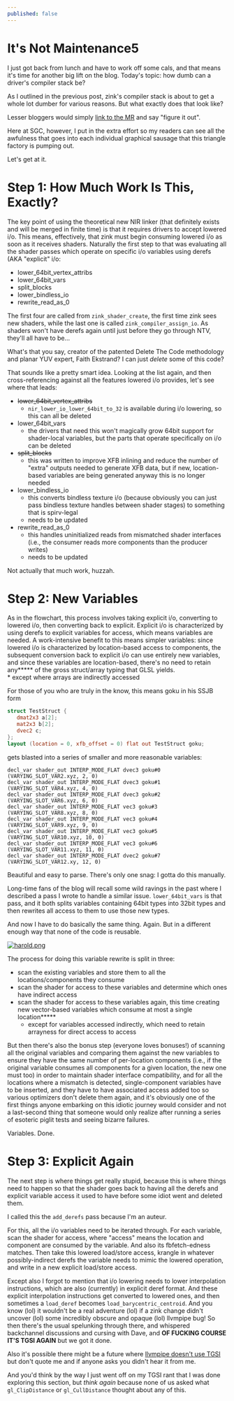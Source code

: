 ```yaml
---
published: false
---
```

# It's Not Maintenance5

I just got back from lunch and have to work off some cals, and that means it's time for another big lift on the blog. Today's topic: how dumb can a driver's compiler stack be?

As I outlined in the previous post, zink's compiler stack is about to get a whole lot dumber for various reasons. But what exactly does that look like?

Lesser bloggers would simply [link to the MR](https://gitlab.freedesktop.org/mesa/mesa/-/merge_requests/24634) and say "figure it out".

Here at SGC, however, I put in the extra effort so my readers can see all the awfulness that goes into each individual graphical sausage that this triangle factory is pumping out.

Let's get at it.

# Step 1: How Much Work Is This, Exactly?
The key point of using the theoretical new NIR linker (that definitely exists and will be merged in finite time) is that it requires drivers to accept lowered i/o. This means, effectively, that zink must begin consuming lowered i/o as soon as it receives shaders. Naturally the first step to that was evaluating all the shader passes which operate on specific i/o variables using derefs (AKA "explicit" i/o:
* lower_64bit_vertex_attribs
* lower_64bit_vars
* split_blocks
* lower_bindless_io
* rewrite_read_as_0

The first four are called from `zink_shader_create`, the first time zink sees new shaders, while the last one is called `zink_compiler_assign_io`. As shaders won't have derefs again until just before they go through NTV, they'll all have to be...

What's that you say, creator of the patented Delete The Code methodology and planar YUV expert, Faith Ekstrand? I can just *delete* some of this code?

That sounds like a pretty smart idea. Looking at the list again, and then cross-referencing against all the features lowered i/o provides, let's see where that leads:
* ~~lower_64bit_vertex_attribs~~
  - `nir_lower_io_lower_64bit_to_32` is available during i/o lowering, so this can all be deleted
* lower_64bit_vars
  - the drivers that need this won't magically grow 64bit support for shader-local variables, but the parts that operate specifically on i/o can be deleted
* ~~split_blocks~~
  - this was written to improve XFB inlining and reduce the number of "extra" outputs needed to generate XFB data, but if new, location-based variables are being generated anyway this is no longer needed
* lower_bindless_io
  - this converts bindless texture i/o (because obviously you can just pass bindless texture handles between shader stages) to something that is spirv-legal
  - needs to be updated
* rewrite_read_as_0
  - this handles uninitialized reads from mismatched shader interfaces (i.e., the consumer reads more components than the producer writes)
  - needs to be updated
  
Not actually that much work, huzzah.

# Step 2: New Variables
As in the flowchart, this process involves taking explicit i/o, converting to lowered i/o, then converting back to explicit. Explicit i/o is characterized by using derefs to explicit variables for access, which means variables are needed. A work-intensive benefit to this means simpler variables: since lowered i/o is characterized by location-based access to components, the subsequent conversion back to explicit i/o can use entirely new variables, and since these variables are location-based, there's no need to retain any**\*** of the gross struct/array typing that GLSL yields.\
\* except where arrays are indirectly accessed

For those of you who are truly in the know, this means goku in his SSJB form

```glsl
struct TestStruct {
   dmat2x3 a[2];
   mat2x3 b[2];
   dvec2 c;
};
layout (location = 0, xfb_offset = 0) flat out TestStruct goku;
```

gets blasted into a series of smaller and more reasonable variables:

```
decl_var shader_out INTERP_MODE_FLAT dvec3 goku#0 (VARYING_SLOT_VAR2.xyz, 2, 0)
decl_var shader_out INTERP_MODE_FLAT dvec3 goku#1 (VARYING_SLOT_VAR4.xyz, 4, 0)
decl_var shader_out INTERP_MODE_FLAT dvec3 goku#2 (VARYING_SLOT_VAR6.xyz, 6, 0)
decl_var shader_out INTERP_MODE_FLAT vec3 goku#3 (VARYING_SLOT_VAR8.xyz, 8, 0)
decl_var shader_out INTERP_MODE_FLAT vec3 goku#4 (VARYING_SLOT_VAR9.xyz, 9, 0)
decl_var shader_out INTERP_MODE_FLAT vec3 goku#5 (VARYING_SLOT_VAR10.xyz, 10, 0)
decl_var shader_out INTERP_MODE_FLAT vec3 goku#6 (VARYING_SLOT_VAR11.xyz, 11, 0)
decl_var shader_out INTERP_MODE_FLAT dvec2 goku#7 (VARYING_SLOT_VAR12.xy, 12, 0)
```

Beautiful and easy to parse. There's only one snag: I gotta do this manually.

Long-time fans of the blog will recall some wild ravings in the past where I described a pass I wrote to handle a similar issue. `lower_64bit_vars` is that pass, and it both splits variables containing 64bit types into 32bit types and then rewrites all access to them to use those new types.

And now I have to do basically the same thing. Again. But in a different enough way that none of the code is reusable.

[![harold.png]({{site.url}}/assets/harold.png)]({{site.url}}/assets/harold.png)

The process for doing this variable rewrite is split in three:
* scan the existing variables and store them to all the locations/components they consume
* scan the shader for access to these variables and determine which ones have indirect access
* scan the shader for access to these variables again, this time creating new vector-based variables which consume at most a single location**\***
  - except for variables accessed indirectly, which need to retain arrayness for direct access to access
  
But then there's also the bonus step (everyone loves bonuses!) of scanning all the original variables and comparing them against the new variables to ensure they have the same number of per-location components (i.e., if the original variable consumes all components for a given location, the new one must too) in order to maintain shader interface compatibility, and for all the locations where a mismatch is detected, single-component variables have to be inserted, and they have to have associated access added too so various optimizers don't delete them again, and it's obviously one of the first things anyone embarking on this idiotic journey would consider and not a last-second thing that someone would only realize after running a series of esoteric piglit tests and seeing bizarre failures.

Variables. Done.

# Step 3: Explicit Again
The next step is where things get really stupid, because this is where things need to happen so that the shader goes back to having all the derefs and explicit variable access it used to have before some idiot went and deleted them.

I called this the `add_derefs` pass because I'm an auteur.

For this, all the i/o variables need to be iterated through. For each variable, scan the shader for access, where "access" means the location and component are consumed by the variable. And also its fbfetch-edness matches. Then take this lowered load/store access, krangle in whatever possibly-indirect derefs the variable needs to mimic the lowered operation, and write in a new explicit load/store access.

Except also I forgot to mention that i/o lowering needs to lower interpolation instructions, which are also (currently) in explicit deref format. And these explicit interpolation instructions get converted to lowered ones, and then sometimes a `load_deref` becomes `load_barycentric_centroid`. And you know (lol) it wouldn't be a real adventure (lol) if a zink change didn't uncover (lol) some incredibly obscure and opaque (lol) llvmpipe bug! So then there's the usual spelunking through there, and whispered backchannel discussions and cursing with Dave, and **OF FUCKING COURSE IT'S TGSI AGAIN** but we got it done.

Also it's possible there might be a future where [llvmpipe doesn't use TGSI](https://gitlab.freedesktop.org/mesa/mesa/-/merge_requests/24436) but don't quote me and if anyone asks you didn't hear it from me.

And you'd think by the way I just went off on my TGSI rant that I was done exploring this section, but *think again* because none of us asked what `gl_ClipDistance` or `gl_CullDistance` thought about any of this.